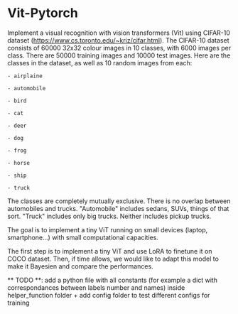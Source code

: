 # Vit-Pytorch

Implement a visual recognition with vision transformers (Vit) using CIFAR-10 dataset (https://www.cs.toronto.edu/~kriz/cifar.html).
The CIFAR-10 dataset consists of 60000 32x32 colour images in 10 classes, with 6000 images per class. There are 50000 training images and 10000 test images.
Here are the classes in the dataset, as well as 10 random images from each:

    - airplaine
    
    - automobile
    
    - bird
    
    - cat
    
    - deer
    
    - dog
    
    - frog
    
    - horse
    
    - ship
    
    - truck
    
The classes are completely mutually exclusive. There is no overlap between automobiles and trucks. "Automobile" includes sedans, SUVs, things of that sort. "Truck" includes only big trucks. Neither includes pickup trucks.

The goal is to implement a tiny ViT running on small devices (laptop, smartphone...) with small computational capacities. 


The first step is to implement a tiny ViT and use LoRA to finetune it on COCO dataset. Then, if time allows, we would like to adapt this model to make it Bayesien and compare the performances.

** TODO **: add a python file with all constants (for example a dict with correspondances between labels number and names) inside helper_function folder + add config folder to test different configs for training
